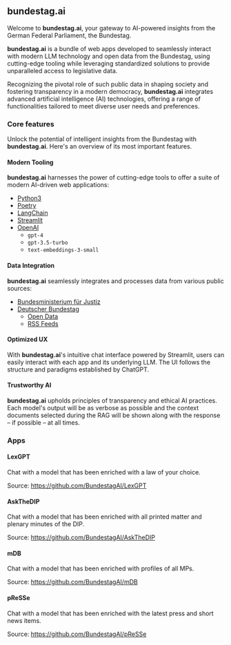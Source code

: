 ## bundestag.ai

Welcome to **bundestag.ai**, your gateway to AI-powered insights from the German Federal Parliament, the Bundestag. 

**bundestag.ai** is a bundle of web apps developed to seamlessly interact with modern LLM technology and open data from the Bundestag, using cutting-edge tooling while leveraging standardized solutions to provide unparalleled access to legislative data.

Recognizing the pivotal role of such public data in shaping society and fostering transparency in a modern democracy, **bundestag.ai** integrates advanced artificial intelligence (AI) technologies, offering a range of functionalities tailored to meet diverse user needs and preferences.

### Core features

Unlock the potential of intelligent insights from the Bundestag with **bundestag.ai**. Here's an overview of its most important features.

#### Modern Tooling

**bundestag.ai** harnesses the power of cutting-edge tools to offer a suite of modern AI-driven web applications:

* [Python3](https://python.org/)
* [Poetry](https://python-poetry.org/)
* [LangChain](https://python.langchain.com/)
* [Streamlit](https://streamlit.com/)
* [OpenAI](https://openai.com/)
  * `gpt-4`
  * `gpt-3.5-turbo`
  * `text-embeddings-3-small`


#### Data Integration

**bundestag.ai** seamlessly integrates and processes data from various public sources:

* [Bundesministerium für Justiz](https://www.gesetze-im-internet.de/gii-toc.xml)
* [Deutscher Bundestag](https://bundestag.de/)
  * [Open Data](https://bundestag.de/services/opendata)
  * [RSS Feeds](https://www.bundestag.de/rss)

#### Optimized UX

With **bundestag.ai**'s intuitive chat interface powered by Streamlit, users can easily interact with each app and its underlying LLM. The UI follows the structure and paradigms established by ChatGPT.

#### Trustworthy AI

**bundestag.ai** upholds principles of transparency and ethical AI practices. Each model's output will be as verbose as possible and the context documents selected during the RAG will be shown along with the response – if possible – at all times.

### Apps

#### LexGPT

Chat with a model that has been enriched with a law of your choice.

Source: https://github.com/BundestagAI/LexGPT

#### AskTheDIP

Chat with a model that has been enriched with all printed matter and plenary minutes of the DIP.

Source: https://github.com/BundestagAI/AskTheDIP

#### mDB

Chat with a model that has been enriched with profiles of all MPs.

Source: https://github.com/BundestagAI/mDB

#### pReSSe

Chat with a model that has been enriched with the latest press and short news items.

Source: https://github.com/BundestagAI/pReSSe
